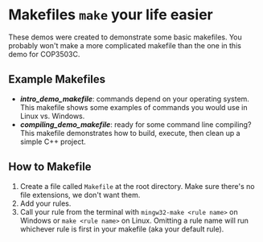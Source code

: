 # Makefiles `make` your life easier

These demos were created to demonstrate some basic makefiles.
You probably won't make a more complicated makefile than the one in this demo for COP3503C.

## Example Makefiles
- _**intro_demo_makefile**_: commands depend on your operating system.
This makefile shows some examples of commands you would use in Linux vs. Windows.
- _**compiling_demo_makefile**_: ready for some command line compiling?
This makefile demonstrates how to build, execute, then clean up a simple C++ project.

## How to Makefile
1. Create a file called `Makefile` at the root directory. Make sure there's no file extensions, we don't want them.
2. Add your rules.
3. Call your rule from the terminal with `mingw32-make <rule name>` on Windows or `make <rule name>` on Linux.
Omitting a rule name will run whichever rule is first in your makefile (aka your default rule).